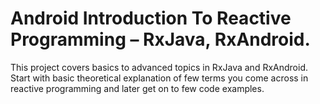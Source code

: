 # Android Introduction To Reactive Programming – RxJava, RxAndroid.
This project covers basics to advanced topics in RxJava and RxAndroid. Start with basic theoretical explanation of few terms you come across in reactive programming and later get on to few code examples.
